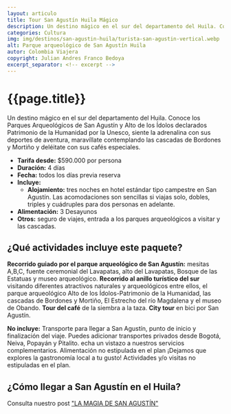 ```yaml
---
layout: articulo
title: Tour San Agustín Huila Mágico
description: Un destino mágico en el sur del departamento del Huila. Conoce los Parques Arqueológicos de San Agustín y Alto de los Ídolos
categories: Cultura
img: img/destinos/san-agustin-huila/turista-san-agustin-vertical.webp
alt: Parque arqueológico de San Agustín Huila
autor: Colombia Viajera
copyright: Julian Andres Franco Bedoya
excerpt_separator: <!-- excerpt -->
---
```


# {{page.title}}

Un destino mágico en el sur del departamento del Huila. Conoce los Parques Arqueológicos de San Agustín y Alto de los Ídolos declarados Patrimonio de la Humanidad por la Unesco, siente la adrenalina con sus deportes de aventura, maravíllate contemplando las cascadas de Bordones y Mortiño y deléitate con sus cafés especiales.

<!-- excerpt -->

* **Tarifa desde:** $590.000 por persona
* **Duración:** 4 días
* **Fecha:** todos los días previa reserva
* **Incluye:**
  * **Alojamiento:** tres noches en hotel estándar tipo campestre en San Agustín.  Las acomodaciones son sencillas si viajas solo, dobles, triples y cuádruples para dos personas en adelante.
* **Alimentación:** 3 Desayunos
* **Otros:** seguro de viajes, entrada a los parques arqueológicos a visitar y las cascadas.

## ¿Qué actividades incluye este paquete?

**Recorrido guiado por el parque arqueológico de San Agustín:** mesitas A,B,C, fuente ceremonial del Lavapatas, alto del Lavapatas, Bosque de las Estatuas y museo arqueológico. **Recorrido al anillo turístico del sur** visitando diferentes atractivos naturales y arqueológicos entre ellos, el parque arqueológico Alto de los Ídolos-Patrimonio de la Humanidad, las cascadas de Bordones y Mortiño, El Estrecho del río Magdalena y el museo de Obando. **Tour del café** de la siembra a la taza. **City tour** en bici por San Agustín.

**No incluye:** Transporte para llegar a San Agustín, punto de inicio y finalización del viaje. Puedes adicionar transportes privados desde Bogotá, Neiva, Popayán y Pitalito. echa un vistazo a nuestros servicios complementarios. Alimentación no estipulada en el plan ¡Dejamos que explores la gastronomía local a tu gusto! Actividades y/o visitas no estipuladas en el plan.

## ¿Cómo llegar a San Agustín en el Huila?

Consulta nuestro post ["LA MAGIA DE SAN AGUSTÍN"]({{site.baseurl}}/cultura/san-agustin/)
